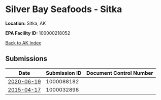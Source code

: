 # Silver Bay Seafoods - Sitka

**Location:** Sitka, AK

**EPA Facility ID:** 100000218052

[Back to AK Index](../../index.md)

## Submissions

| Date | Submission ID | Document Control Number |
|------|--------------|-------------------------|
| [2020-06-19](submissions/1000088182.md) | 1000088182 |  |
| [2015-04-17](submissions/1000032898.md) | 1000032898 |  |
